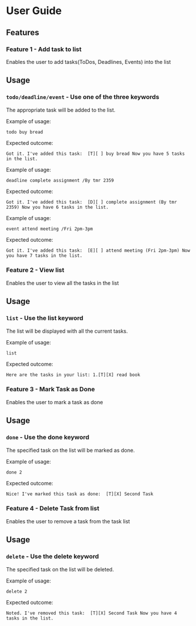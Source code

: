 # User Guide

## Features 

### Feature 1 - Add task to list
Enables the user to add tasks(ToDos, Deadlines, Events) into the list

## Usage

### `todo/deadline/event` - Use one of the three keywords

The appropriate task will be added to the list.

Example of usage: 

`todo buy bread`

Expected outcome:

`Got it. I've added this task: 
       [T][ ] buy bread
     Now you have 5 tasks in the list.`

Example of usage: 

`deadline complete assignment /By tmr 2359`

Expected outcome:

`Got it. I've added this task: 
       [D][ ] complete assignment (By tmr 2359)
     Now you have 6 tasks in the list.`
	 
Example of usage: 

`event attend meeting /Fri 2pm-3pm`

Expected outcome:

`Got it. I've added this task: 
       [E][ ] attend meeting (Fri 2pm-3pm)
     Now you have 7 tasks in the list.`

### Feature 2 - View list
Enables the user to view all the tasks in the list

## Usage

### `list` - Use the list keyword

The list will be displayed with all the current tasks.

Example of usage: 

`list`

Expected outcome:

`Here are the tasks in your list:
     1.[T][X] read book`

### Feature 3 - Mark Task as Done
Enables the user to mark a task as done

## Usage

### `done` - Use the done keyword

The specified task on the list will be marked as done.

Example of usage: 

`done 2`

Expected outcome:

`Nice! I've marked this task as done: 
       [T][X] Second Task`
	   
### Feature 4 - Delete Task from list
Enables the user to remove a task from the task list

## Usage

### `delete` - Use the delete keyword

The specified task on the list will be deleted.

Example of usage: 

`delete 2`

Expected outcome:

`Noted. I've removed this task: 
       [T][X] Second Task
     Now you have 4 tasks in the list.`